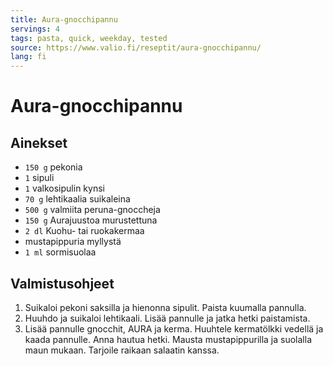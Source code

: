 ```yaml
---
title: Aura-gnocchipannu
servings: 4
tags: pasta, quick, weekday, tested
source: https://www.valio.fi/reseptit/aura-gnocchipannu/
lang: fi
---
```


# Aura-gnocchipannu

## Ainekset

- `150 g` pekonia
- `1` sipuli
- `1` valkosipulin kynsi
- `70 g` lehtikaalia suikaleina
- `500 g` valmiita peruna-gnoccheja
- `150 g` Aurajuustoa murustettuna
- `2 dl` Kuohu- tai ruokakermaa
- mustapippuria myllystä
- `1 ml` sormisuolaa

## Valmistusohjeet

1. Suikaloi pekoni saksilla ja hienonna sipulit. Paista kuumalla pannulla.
1. Huuhdo ja suikaloi lehtikaali. Lisää pannulle ja jatka hetki paistamista.
1. Lisää pannulle gnocchit, AURA ja kerma. Huuhtele kermatölkki vedellä ja kaada pannulle. Anna hautua hetki. Mausta mustapippurilla ja suolalla maun mukaan. Tarjoile raikaan salaatin kanssa.
